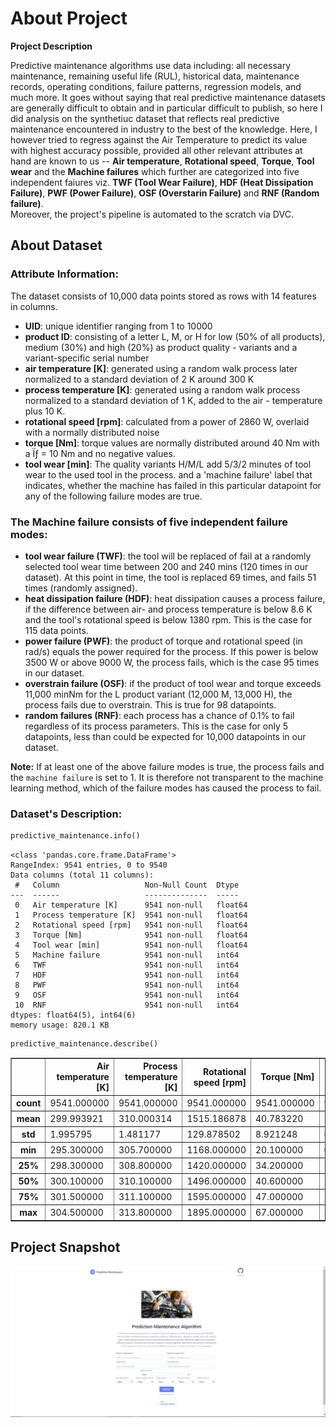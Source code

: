 # About Project

**Project Description**

Predictive maintenance algorithms use data including: all necessary maintenance, remaining useful life (RUL), historical data, maintenance records, operating conditions, failure patterns, regression models, and much more. It goes without saying that real predictive maintenance datasets are generally difficult to obtain and in particular difficult to publish, so here I did analysis on the synthetiuc dataset that reflects real predictive maintenance encountered in industry to the best of the knowledge. Here, I however tried to regress against the Air Temperature to predict its value with highest accuracy possible, provided all other relevant attributes at hand are known to us -- **Air temperature**, **Rotational speed**, **Torque**, **Tool wear** and the **Machine failures** which further are categorized into five independent faiures viz. **TWF (Tool Wear Failure)**, **HDF (Heat Dissipation Failure)**, **PWF (Power Failure)**, **OSF (Overstarin Failure)** and **RNF (Random failure)**.
<br>Moreover, the project's pipeline is automated to the scratch via DVC.

## About Dataset

### Attribute Information:

The dataset consists of 10,000 data points stored as rows with 14 features in columns.
- **UID**: unique identifier ranging from 1 to 10000
- **product ID**: consisting of a letter L, M, or H for low (50% of all products), medium (30%) and high (20%) as product quality - variants and a variant-specific serial number
- **air temperature [K]**: generated using a random walk process later normalized to a standard deviation of 2 K around 300 K
- **process temperature [K]**: generated using a random walk process normalized to a standard deviation of 1 K, added to the air - temperature plus 10 K.
- **rotational speed [rpm]**: calculated from a power of 2860 W, overlaid with a normally distributed noise
- **torque [Nm]**: torque values are normally distributed around 40 Nm with a Ïƒ = 10 Nm and no negative values.
- **tool wear [min]**: The quality variants H/M/L add 5/3/2 minutes of tool wear to the used tool in the process. and a 'machine failure' label that indicates, whether the machine has failed in this particular datapoint for any of the following failure modes are true.

### The Machine failure consists of five independent failure modes: 

- **tool wear failure (TWF)**: the tool will be replaced of fail at a randomly selected tool wear time between 200 and 240 mins (120 times in our dataset). At this point in time, the tool is replaced 69 times, and fails 51 times (randomly assigned).
- **heat dissipation failure (HDF)**: heat dissipation causes a process failure, if the difference between air- and process temperature is below 8.6 K and the tool's rotational speed is below 1380 rpm. This is the case for 115 data points.
- **power failure (PWF)**: the product of torque and rotational speed (in rad/s) equals the power required for the process. If this power is below 3500 W or above 9000 W, the process fails, which is the case 95 times in our dataset.
- **overstrain failure (OSF)**: if the product of tool wear and torque exceeds 11,000 minNm for the L product variant (12,000 M, 13,000 H), the process fails due to overstrain. This is true for 98 datapoints.
- **random failures (RNF)**: each process has a chance of 0.1% to fail regardless of its process parameters. This is the case for only 5 datapoints, less than could be expected for 10,000 datapoints in our dataset.

**Note:** If at least one of the above failure modes is true, the process fails and the `machine failure` is set to 1. It is therefore not transparent to the machine learning method, which of the failure modes has caused the process to fail.

### Dataset's Description:


```python
predictive_maintenance.info()
```

    <class 'pandas.core.frame.DataFrame'>
    RangeIndex: 9541 entries, 0 to 9540
    Data columns (total 11 columns):
     #   Column                   Non-Null Count  Dtype  
    ---  ------                   --------------  -----  
     0   Air temperature [K]      9541 non-null   float64
     1   Process temperature [K]  9541 non-null   float64
     2   Rotational speed [rpm]   9541 non-null   float64
     3   Torque [Nm]              9541 non-null   float64
     4   Tool wear [min]          9541 non-null   float64
     5   Machine failure          9541 non-null   int64  
     6   TWF                      9541 non-null   int64  
     7   HDF                      9541 non-null   int64  
     8   PWF                      9541 non-null   int64  
     9   OSF                      9541 non-null   int64  
     10  RNF                      9541 non-null   int64  
    dtypes: float64(5), int64(6)
    memory usage: 820.1 KB
    


```python
predictive_maintenance.describe()
```




<div>
<table border="1" class="dataframe">
  <thead>
    <tr style="text-align: right;">
      <th></th>
      <th>Air temperature [K]</th>
      <th>Process temperature [K]</th>
      <th>Rotational speed [rpm]</th>
      <th>Torque [Nm]</th>
      <th>Tool wear [min]</th>
      <th>Machine failure</th>
      <th>TWF</th>
      <th>HDF</th>
      <th>PWF</th>
      <th>OSF</th>
      <th>RNF</th>
    </tr>
  </thead>
  <tbody>
    <tr>
      <th>count</th>
      <td>9541.000000</td>
      <td>9541.000000</td>
      <td>9541.000000</td>
      <td>9541.000000</td>
      <td>9541.000000</td>
      <td>9541.000000</td>
      <td>9541.000000</td>
      <td>9541.000000</td>
      <td>9541.000000</td>
      <td>9541.000000</td>
      <td>9541.000000</td>
    </tr>
    <tr>
      <th>mean</th>
      <td>299.993921</td>
      <td>310.000314</td>
      <td>1515.186878</td>
      <td>40.783220</td>
      <td>108.017923</td>
      <td>0.027984</td>
      <td>0.004402</td>
      <td>0.011739</td>
      <td>0.003144</td>
      <td>0.009328</td>
      <td>0.001991</td>
    </tr>
    <tr>
      <th>std</th>
      <td>1.995795</td>
      <td>1.481177</td>
      <td>129.878502</td>
      <td>8.921248</td>
      <td>63.580291</td>
      <td>0.164937</td>
      <td>0.066205</td>
      <td>0.107714</td>
      <td>0.055989</td>
      <td>0.096136</td>
      <td>0.044583</td>
    </tr>
    <tr>
      <th>min</th>
      <td>295.300000</td>
      <td>305.700000</td>
      <td>1168.000000</td>
      <td>20.100000</td>
      <td>0.000000</td>
      <td>0.000000</td>
      <td>0.000000</td>
      <td>0.000000</td>
      <td>0.000000</td>
      <td>0.000000</td>
      <td>0.000000</td>
    </tr>
    <tr>
      <th>25%</th>
      <td>298.300000</td>
      <td>308.800000</td>
      <td>1420.000000</td>
      <td>34.200000</td>
      <td>53.000000</td>
      <td>0.000000</td>
      <td>0.000000</td>
      <td>0.000000</td>
      <td>0.000000</td>
      <td>0.000000</td>
      <td>0.000000</td>
    </tr>
    <tr>
      <th>50%</th>
      <td>300.100000</td>
      <td>310.100000</td>
      <td>1496.000000</td>
      <td>40.600000</td>
      <td>108.000000</td>
      <td>0.000000</td>
      <td>0.000000</td>
      <td>0.000000</td>
      <td>0.000000</td>
      <td>0.000000</td>
      <td>0.000000</td>
    </tr>
    <tr>
      <th>75%</th>
      <td>301.500000</td>
      <td>311.100000</td>
      <td>1595.000000</td>
      <td>47.000000</td>
      <td>162.000000</td>
      <td>0.000000</td>
      <td>0.000000</td>
      <td>0.000000</td>
      <td>0.000000</td>
      <td>0.000000</td>
      <td>0.000000</td>
    </tr>
    <tr>
      <th>max</th>
      <td>304.500000</td>
      <td>313.800000</td>
      <td>1895.000000</td>
      <td>67.000000</td>
      <td>253.000000</td>
      <td>1.000000</td>
      <td>1.000000</td>
      <td>1.000000</td>
      <td>1.000000</td>
      <td>1.000000</td>
      <td>1.000000</td>
    </tr>
  </tbody>
</table>
</div>



## Project Snapshot
<div>
<center> <img src="project_snapshot.png"> </center>
</div>